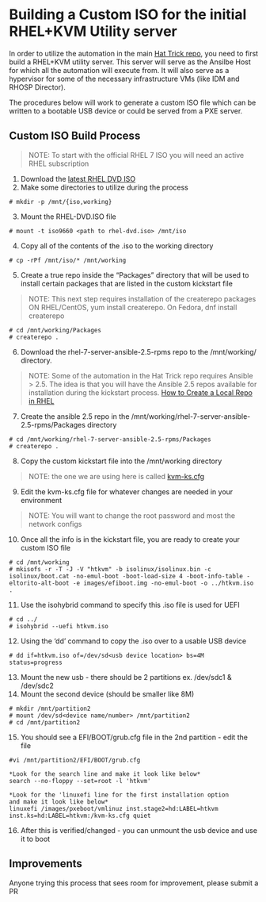 # Building a Custom ISO for the initial RHEL+KVM Utility server

In order to utilize the automation in the main
[Hat Trick repo](https://github.com/redhat-kejones/hattrick), you need to first
build a RHEL+KVM utility server. This server will serve as the Ansilbe Host for
which all the automation will execute from. It will also serve as a hypervisor
for some of the necessary infrastructure VMs (like IDM and RHOSP Director).

The procedures below will work to generate a custom ISO file which can be
written to a bootable USB device or could be served from a PXE server.

## Custom ISO Build Process

> NOTE: To start with the official RHEL 7 ISO you will need an active
> RHEL subscription

1. Download the [latest RHEL DVD ISO](https://access.redhat.com/downloads/content/69/ver=/rhel---7/latest/x86_64/product-software)
2. Make some directories to utilize during the process
```
# mkdir -p /mnt/{iso,working}
```
3. Mount the RHEL-DVD.ISO file
```
# mount -t iso9660 <path to rhel-dvd.iso> /mnt/iso
```
4. Copy all of the contents of the .iso to the working directory
```
# cp -rPf /mnt/iso/* /mnt/working
```
5. Create a true repo inside the “Packages” directory that will be used to
install certain packages that are listed in the custom kickstart file
> NOTE: This next step requires installation of the createrepo packages
> ON RHEL/CentOS, yum install createrepo. On Fedora, dnf install createrepo
```
# cd /mnt/working/Packages
# createrepo .
```
6. Download the rhel-7-server-ansible-2.5-rpms repo to the /mnt/working/
directory.
> NOTE: Some of the automation in the Hat Trick repo requires Ansible > 2.5.
> The idea is that you will have the Ansible 2.5 repos available for installation
> during the kickstart process.
> [How to Create a Local Repo in RHEL](https://access.redhat.com/solutions/9892)
7. Create the ansible 2.5 repo in the
/mnt/working/rhel-7-server-ansible-2.5-rpms/Packages directory
```
# cd /mnt/working/rhel-7-server-ansible-2.5-rpms/Packages
# createrepo .
```
8. Copy the custom kickstart file into the /mnt/working directory
> NOTE: the one we are using here is called
> [kvm-ks.cfg](https://raw.githubusercontent.com/redhat-kejones/hattrick/master/kvm-iso/kvm-ks.cfg)
9. Edit the kvm-ks.cfg file for whatever changes are needed in your environment
> NOTE: You will want to change the root password and most the network configs
10. Once all the info is in the kickstart file, you are ready to create your
custom ISO file
```
# cd /mnt/working
# mkisofs -r -T -J -V "htkvm" -b isolinux/isolinux.bin -c isolinux/boot.cat -no-emul-boot -boot-load-size 4 -boot-info-table -eltorito-alt-boot -e images/efiboot.img -no-emul-boot -o ../htkvm.iso .
```
11. Use the isohybrid command to specify this .iso file is used for UEFI
```
# cd ../
# isohybrid --uefi htkvm.iso
```
12. Using the ‘dd’ command to copy the .iso over to a usable USB device
```
# dd if=htkvm.iso of=/dev/sd<usb device location> bs=4M status=progress
```
13. Mount the new usb - there should be 2 partitions ex. /dev/sdc1 & /dev/sdc2
14. Mount the second device (should be smaller like 8M)
```
# mkdir /mnt/partition2
# mount /dev/sd<device name/number> /mnt/partition2
# cd /mnt/partition2
```
15. You should see a EFI/BOOT/grub.cfg file in the 2nd partition - edit the file
```
#vi /mnt/partition2/EFI/BOOT/grub.cfg

*Look for the search line and make it look like below*
search --no-floppy --set=root -l 'htkvm'

*Look for the 'linuxefi line for the first installation option
and make it look like below*
linuxefi /images/pxeboot/vmlinuz inst.stage2=hd:LABEL=htkvm inst.ks=hd:LABEL=htkvm:/kvm-ks.cfg quiet
```
16. After this is verified/changed - you can unmount the usb device
and use it to boot

## Improvements

Anyone trying this process that sees room for improvement, please submit a PR
